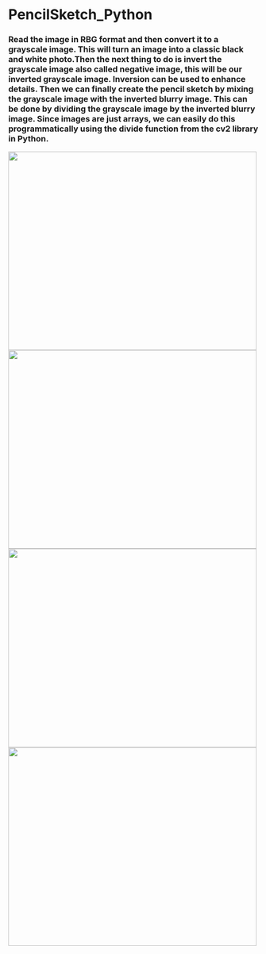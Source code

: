 # PencilSketch_Python

### Read the image in RBG format and then convert it to a grayscale image. This will turn an image into a classic black and white photo.Then the next thing to do is invert the grayscale image also called negative image, this will be our inverted grayscale image. Inversion can be used to enhance details. Then we can finally create the pencil sketch by mixing the grayscale image with the inverted blurry image. This can be done by dividing the grayscale image by the inverted blurry image. Since images are just arrays, we can easily do this programmatically using the divide function from the cv2 library in Python.

<img src="https://user-images.githubusercontent.com/51449941/121957457-0c409880-cd80-11eb-894c-779f33fdc555.png" width="500" height="400">

<img src="https://user-images.githubusercontent.com/51449941/121957550-2ed2b180-cd80-11eb-8273-fe7acf46c175.png" width="500" height="400">

<img src="https://user-images.githubusercontent.com/51449941/121957603-43af4500-cd80-11eb-8a3f-041463ac11b5.png" width="500" height="400">

<img src ="https://user-images.githubusercontent.com/51449941/121957686-5de92300-cd80-11eb-930e-73a83f81baba.png" width="500" height="400">
